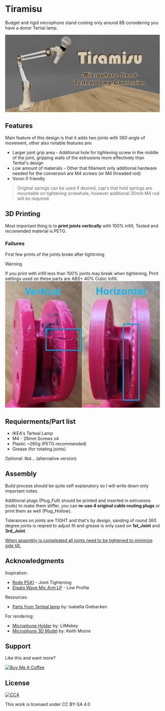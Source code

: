 # Tiramisu
Budget and rigid microphone stand costing only around 8$ considering you have a donor Tertial lamp.

![Thumbnail](https://github.com/Dzefr1/Tiramisu/blob/main/Assets/Thumbnail1.png)

## Features

Main feature of this design is that it adds two  joints with 360 angle of movement, other also notable features are:
* Larger joint grip area - Additional hole for tightening screw in the middle of the joint, gripping walls of the extrusions more effectively than Tertial's design
* Low amount of materials - Other that fillament only additional hardware needed for the conversion are M4 screws (or M4 threaded rod)
* Voron 0 friendly
> Original springs can be used if desired, cap's that hold springs are mountable on tightening screwhole, however additional 35mm M4 rod will be required.

## 3D Printing

Most important thing is to **print joints vertically** with 100% infill,
Tested and recomended material is PETG.

### Failures

First few prints of the joints broke after tightrning
> [!WARNING]  
> If you print with infill less than 100% joints may break when tightening,
> Print settings used on these parts are ABS+ 40% Cubic Infill.
![Failures](https://github.com/Dzefr1/Tiramisu/blob/main/Assets/failures.jpg)

## Requierments/Part list

* IKEA's Terteal Lamp
* M4 - 28mm Screws x4
* Plastic ~260g (PETG recommended)
* Grease (for rotating joints)

Optional:
  tbd... (alternative version)

## Assembly

Build process should be quite self explanatory so I will write down only important notes.

Additional plugs (Plug_Full) should be printed and inserted in extrusions (rods) to make them stiffer,
you can **re-use 4 original cable routing plugs** or print them as well (Plug_Hollow).

Tolerances on joints are TIGHT and that's by design, sanding of round 360 degree joints is reqired to adjust fit and grease is only used on **1st_Joint** and **3rd_Joint**.

<ins>When assembly is compleated all joints need to be tightened to minimize side tilt.<ins>

## Acknowledgments

Inspiration:
* [Rode PSA1](https://rode.com/en-us/accessories/stands-bars/psa1) - Joint Tightening
* [Elgato Wave Mic Arm LP](https://www.elgato.com/us/en/p/wave-mic-arm-lp) - Low Profile

Resources:
* [Parts from Terteal lamp](https://grabcad.com/library/ikea-tertial-2) by: Isabella Grebacken

For rendering:
* [Microphone Holder](https://www.printables.com/model/159430-microphone-holder-for-mic-stand) by: LilMekey
* [Microphone 3D Model](https://grabcad.com/library/shure-microphone-1) by: Keith Moore

## Support 

Like this and want more?

<a href="https://buymeacoffee.com/veljkot6r" target="_blank"><img src="https://cdn.buymeacoffee.com/buttons/v2/default-yellow.png" alt="Buy Me A Coffee" style="height: 60px !important;width: 217px !important;" ></a>

## License

[![CC4](https://licensebuttons.net/i/l/by-sa/ffffff/00/00/00/88x31.png)](https://creativecommons.org/licenses/by-sa/4.0/)

This work is licensed under CC BY-SA 4.0 
